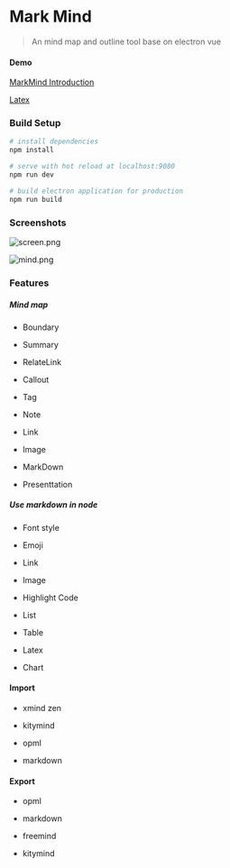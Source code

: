 # Mark Mind

> An mind map and outline tool base on electron vue

#### Demo

[MarkMind Introduction](http://www.ckminder.cn/minder/share/4033e5c0176911eb9228b57b686e3963)

[Latex](http://www.ckminder.cn/minder/share/aea53ae0178711ebb397f5d294d32da7)

### Build Setup

```bash
# install dependencies
npm install

# serve with hot reload at localhost:9080
npm run dev

# build electron application for production
npm run build
```

### Screenshots

![screen.png](https://i.loli.net/2020/11/19/2EXh9HCOodcQN5G.png)

![mind.png](https://i.loli.net/2020/11/20/P6SQ24gJ5jXHfpi.png)

### Features

##### Mind map

- Boundary

- Summary

- RelateLink

- Callout

- Tag

- Note

- Link

- Image

- MarkDown

- Presenttation

##### Use markdown in node

- Font style

- Emoji

- Link

- Image

- Highlight Code

- List

- Table

- Latex

- Chart

#### Import

- xmind zen

- kitymind

- opml

- markdown

#### Export

- opml

- markdown

- freemind

- kitymind
